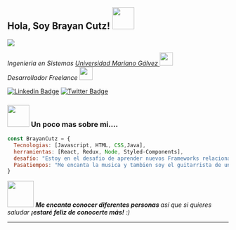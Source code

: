 <h2> Hola, Soy Brayan Cutz! <img src="https://images6.fanpop.com/image/photos/37800000/-Hello-penguins-of-madagascar-37800672-500-500.gif" width="50"></h2>
<img src="https://res.cloudinary.com/dkjjs5kra/image/upload/v1611951601/bcutz_tnfj0u.jpg">
<p><em>Ingenieria en Sistemas <a href="https://www.umg.edu.gt/"> Universidad Mariano Gálvez </a><img src="https://media.giphy.com/media/fYSnHlufseco8Fh93Z/giphy.gif" width="30"></br>Desarrollador Freelance <img src="https://media.giphy.com/media/WUlplcMpOCEmTGBtBW/giphy.gif" width="30"> 
</em></p>

[![Linkedin Badge](https://img.shields.io/badge/-BrayanCutz-blue?style=social&logo=Linkedin&logoColor=blue&link=https://www.linkedin.com/in/brayan-cutz-4374621b8/)](https://www.linkedin.com/in/brayan-cutz-4374621b8/)
[![Twitter Badge](http://img.shields.io/badge/-@96Brayancutz?style=social&logo=twitter&logoColor=blue&link=https://twitter.com/96Brayancutz)](https://twitter.com/96Brayancutz) 



### <img src="https://media.giphy.com/media/VgCDAzcKvsR6OM0uWg/giphy.gif" width="50"> Un poco mas sobre mi....  

```javascript
const BrayanCutz = {
  Tecnologias: [Javascript, HTML, CSS,Java],
  herramientas: [React, Redux, Node, Styled-Components],
  desafío: "Estoy en el desafio de aprender nuevos Frameworks relacionados a JavaScript como Angular Js y Vue JS"
  Pasatiempos: "Me encanta la musica y tambien soy el guitarrista de un grupo musical"
}
```

<img src="https://media.giphy.com/media/LnQjpWaON8nhr21vNW/giphy.gif" width="60"> <em><b>Me encanta conocer diferentes personas </b> así que si quieres saludar <b>¡estaré feliz de conocerte más!</b> :)</em>

---

